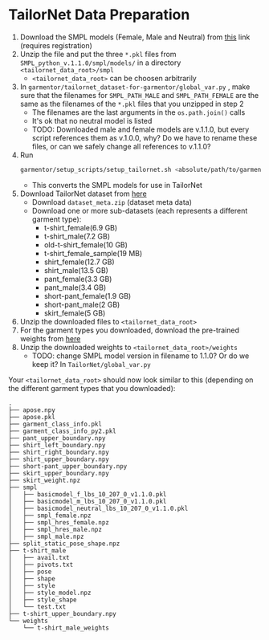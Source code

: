 # TailorNet Data Preparation
1) Download the SMPL models (Female, Male and Neutral) from [this](https://smpl.is.tue.mpg.de/) link (requires registration)
2) Unzip the file and put the three `*.pkl` files from `SMPL_python_v.1.1.0/smpl/models/` in a directory `<tailornet_data_root>/smpl`
    * `<tailornet_data_root>` can be choosen arbitrarily
3) In `garmentor/tailornet_dataset-for-garmentor/global_var.py` , make sure that the filenames for `SMPL_PATH_MALE` and `SMPL_PATH_FEMALE` are the same as the filenames of the `*.pkl` files that you unzipped in step 2
    * The filenames are the last arguments in the `os.path.join()` calls
    * It's ok that no neutral model is listed
    * TODO: Downloaded male and female models are v.1.1.0, but every script references them as v.1.0.0, why? Do we have to rename these files, or can we safely change all references to v.1.1.0?
4) Run
    ```bash
    garmentor/setup_scripts/setup_tailornet.sh <absolute/path/to/garmentor> <tailornet_data_root>
    ```
    * This converts the SMPL models for use in TailorNet
5) Download TailorNet dataset from [here](https://nextcloud.mpi-klsb.mpg.de/index.php/s/W7a57iXRG9Yms6P)
    * Download `dataset_meta.zip` (dataset meta data)
    * Download one or more sub-datasets (each represents a different garment type):
        * t-shirt_female(6.9 GB)
        * t-shirt_male(7.2 GB)
        * old-t-shirt_female(10 GB)
        * t-shirt_female_sample(19 MB)
        * shirt_female(12.7 GB)
        * shirt_male(13.5 GB)
        * pant_female(3.3 GB)
        * pant_male(3.4 GB)
        * short-pant_female(1.9 GB)
        * short-pant_male(2 GB)
        * skirt_female(5 GB)
6) Unzip the downloaded files to `<tailornet_data_root>`
7) For the garment types you downloaded, download the pre-trained weights from [here](https://nextcloud.mpi-klsb.mpg.de/index.php/s/LTWJPcRt7gsgoss)
8) Unzip the downloaded weights to `<tailornet_data_root>/weights`
    * TODO: change SMPL model version in filename to 1.1.0? Or do we keep it? In `TailorNet/global_var.py`

Your `<tailornet_data_root>` should now look similar to this (depending on the different garment types that you downloaded):

```
.
├── apose.npy
├── apose.pkl
├── garment_class_info.pkl
├── garment_class_info_py2.pkl
├── pant_upper_boundary.npy
├── shirt_left_boundary.npy
├── shirt_right_boundary.npy
├── shirt_upper_boundary.npy
├── short-pant_upper_boundary.npy
├── skirt_upper_boundary.npy
├── skirt_weight.npz
├── smpl
│   ├── basicmodel_f_lbs_10_207_0_v1.1.0.pkl
│   ├── basicmodel_m_lbs_10_207_0_v1.1.0.pkl
│   ├── basicmodel_neutral_lbs_10_207_0_v1.1.0.pkl
│   ├── smpl_female.npz
│   ├── smpl_hres_female.npz
│   ├── smpl_hres_male.npz
│   ├── smpl_male.npz
├── split_static_pose_shape.npz
├── t-shirt_male
│   ├── avail.txt
│   ├── pivots.txt
│   ├── pose
│   ├── shape
│   ├── style
│   ├── style_model.npz
│   ├── style_shape
│   └── test.txt
├── t-shirt_upper_boundary.npy
└── weights
    └── t-shirt_male_weights
```
<!---
SMPL_PATH_NEUTRAL = '/data/tailornet/smpl/basicmodel_neutral_lbs_10_207_0_v1.1.0.pkl'
SMPL_PATH_MALE = '/data/tailornet/smpl/basicmodel_m_lbs_10_207_0_v1.0.0.pkl'
SMPL_PATH_FEMALE = '/data/tailornet/smpl/basicModel_f_lbs_10_207_0_v1.0.0.pkl' 
--->